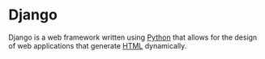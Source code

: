 # Django

Django is a web framework written using [Python](/Python) that allows for the design of web applications that generate [HTML](/HTML) dynamically.